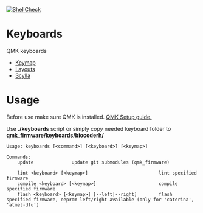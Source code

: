 [![ShellCheck](https://github.com/biocoderh/keyboards/actions/workflows/shellcheck.yml/badge.svg)](https://github.com/biocoderh/keyboards/actions/workflows/shellcheck.yml)

# Keyboards

QMK keyboards

 - [Keymap](https://github.com/biocoderh/keyboards/tree/master/keymap)
 - [Layouts](https://github.com/biocoderh/keyboards/tree/master/layouts)
 - [Scylla](https://github.com/biocoderh/keyboards/tree/master/scylla)

# Usage

Before use make sure QMK is installed. [QMK Setup guide.](https://docs.qmk.fm/#/newbs_getting_started)

Use **./keyboards** script or simply copy needed keyboard folder to **qmk_firmware/keyboards/biocoderh/**

```console
Usage: keyboards [<command>] [<keyboard>] [<keymap>]

Commands:
    update              update git submodules (qmk_firmware)

    lint <keyboard> [<keymap>]                          lint specified firmware
    compile <keyboard> [<keymap>]                       compile specified firmware
    flash <keyboard> [<keymap>] [--left|--right]        flash specified firmware, eeprom left/right available (only for 'caterina', 'atmel-dfu')
```
